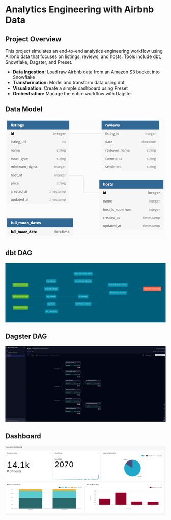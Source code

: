 # Analytics Engineering with Airbnb Data

## Project Overview

This project simulates an end-to-end analytics engineering workflow using Airbnb data that focuses on listings, reviews, and hosts. Tools include dbt, Snowflake, Dagster, and Preset.

* **Data Ingestion:** Load raw Airbnb data from an Amazon S3 bucket into Snowflake
* **Transformation:** Model and transform data using dbt 
* **Visualization:** Create a simple dashboard using Preset 
* **Orchestration:** Manage the entire workflow with Dagster

## Data Model
<p align="left">
 <img src="assets/input_schema.png" alt="input_schema"/>
</p>

## dbt DAG
<p align="left">
 <img src="assets/dbt_lineage_graph.png" alt="dbt_lineage_graph"/>
</p>

## Dagster DAG
<p align="left">
 <img src="assets/dagster_dag.png" alt="dagster_dag"/>
</p>

## Dashboard
<p align="left">
 <img src="assets/exec_dashboard.png" alt="exec_dashboard"/>
</p>
